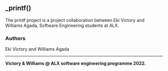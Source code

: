 ## _printf()

The printf project is a project collaboration between Eki Victory and Williams Agada, Software Engineering students at ALX. 

### Authors
Eki Victory and Williams Agada

------------

**Victory & Williams @ ALX software engineering programme 2022.**
